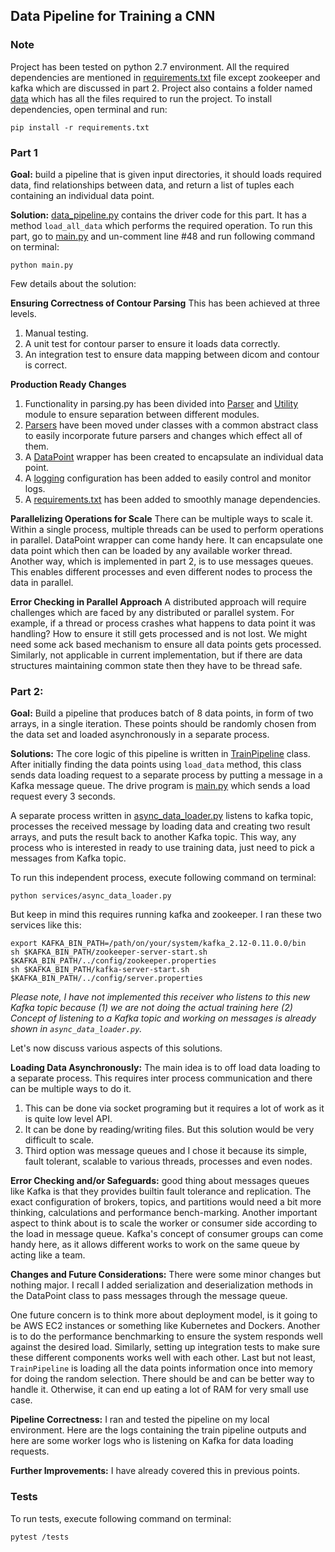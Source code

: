 ## Data Pipeline for Training a CNN

### Note
Project has been tested on python 2.7 environment. All the required dependencies are mentioned in [requirements.txt](https://github.com/harishasan/ml_pipeline/blob/master/requirements.txt) file except zookeeper and kafka which are discussed in part 2. Project also contains a folder named [data](https://github.com/harishasan/ml_pipeline/tree/master/data/final_data) which has all the files required to run the project. To install dependencies, open terminal and run:

    pip install -r requirements.txt

### Part 1
**Goal:** build a pipeline that is given input directories, it should loads required data, find relationships between data, and return a list of tuples each containing an individual data point.

**Solution:** [data_pipeline.py](https://github.com/harishasan/ml_pipeline/blob/master/core/data_pipeline.py) contains the driver code for this part. It has a method `load_all_data` which performs the required operation. To run this part, go to [main.py](https://github.com/harishasan/ml_pipeline/blob/master/main.py) and un-comment line #48 and run following command on terminal:

    python main.py

Few details about the solution:

**Ensuring Correctness of Contour Parsing**
This has been achieved at three levels.
 1. Manual testing.
 2. A unit test for contour parser to ensure it loads data correctly.
 3. An integration test to ensure data mapping between dicom and contour is correct.

**Production Ready Changes**

 1. Functionality in parsing.py has been divided into [Parser](https://github.com/harishasan/ml_pipeline/blob/master/core/Parser.py) and [Utility](https://github.com/harishasan/ml_pipeline/blob/master/core/utils.py) module to ensure separation between different modules.
 2. [Parsers](https://github.com/harishasan/ml_pipeline/blob/master/core/Parser.py) have been moved under classes with a common abstract class to easily incorporate future parsers and changes which effect all of them.
 3. A [DataPoint](https://github.com/harishasan/ml_pipeline/blob/master/core/DataPoint.py) wrapper has been created to encapsulate an individual data point.
 4. A [logging](https://github.com/harishasan/ml_pipeline/blob/master/logging.ini) configuration has been added to easily control and monitor logs.
 5. A [requirements.txt](https://github.com/harishasan/ml_pipeline/blob/master/requirements.txt) has been added to smoothly manage dependencies.

**Parallelizing Operations for Scale**
There can be multiple ways to scale it. Within a single process, multiple threads can be used to perform operations in parallel. DataPoint wrapper can come handy here. It can encapsulate one data point which then can be loaded by any available worker thread. Another way, which is implemented in part 2, is to use messages queues. This enables different processes and even different nodes to process the data in parallel.

**Error Checking in Parallel Approach**
A distributed approach will require challenges which are faced by any distributed or parallel system. For example, if a thread or process crashes what happens to data point it was handling? How to ensure it still gets processed and is not lost. We might need some ack based mechanism to ensure all data points gets processed. Similarly, not applicable in current implementation, but if there are data structures maintaining common state then they have to be thread safe.

### Part 2:
**Goal:** Build a pipeline that produces batch of 8 data points, in form of two arrays, in a single iteration. These points should be randomly chosen from the data set and loaded asynchronously in a separate process.

**Solutions:** The core logic of this pipeline is written in [TrainPipeline](https://github.com/harishasan/ml_pipeline/blob/master/core/TrainPipeline.py) class.  After initially finding the data points using `load_data` method, this class sends data loading request to a separate process by putting a message in a Kafka message queue.  The drive program is [main.py](https://github.com/harishasan/ml_pipeline/blob/master/main.py) which sends a load request every 3 seconds.

A separate process written in [async_data_loader.py](https://github.com/harishasan/ml_pipeline/blob/master/services/async_data_loader.py) listens to kafka topic, processes the received message by loading data and creating two result arrays, and puts the result back to another Kafka topic. This way, any process who is interested in ready to use training data, just need to pick a messages from Kafka topic.

To run this independent process, execute following command on terminal:

    python services/async_data_loader.py

But keep in mind this requires running kafka and zookeeper. I ran these two services like this:

    export KAFKA_BIN_PATH=/path/on/your/system/kafka_2.12-0.11.0.0/bin
    sh $KAFKA_BIN_PATH/zookeeper-server-start.sh $KAFKA_BIN_PATH/../config/zookeeper.properties
    sh $KAFKA_BIN_PATH/kafka-server-start.sh $KAFKA_BIN_PATH/../config/server.properties

*Please note, I have not implemented this receiver who listens to this new Kafka topic because (1) we are not doing the actual training here (2) Concept of listening to a Kafka topic and working on messages is already shown in `async_data_loader.py`.*

Let's now discuss various aspects of this solutions.

**Loading Data Asynchronously:** The main idea is to off load data loading to a separate process. This requires inter process communication and there can be multiple ways to do it.
1. This can be done via socket programing but it requires a lot of work as it is quite low level API.
2. It can be done by reading/writing files. But this solution would be very difficult to scale.
3. Third option was message queues and I chose it because its simple, fault tolerant, scalable to various threads, processes and even nodes.

**Error Checking and/or Safeguards:** good thing about messages queues like Kafka is that they provides builtin fault tolerance and replication. The exact configuration of brokers, topics, and partitions would need a bit more thinking, calculations and performance bench-marking. Another important aspect to think about is to scale the worker or consumer side according to the load in message queue. Kafka's concept of consumer groups can come handy here, as it allows different works to work on the same queue by acting like a team.

**Changes and Future Considerations:** There were some minor changes but nothing major. I recall I added serialization and deserialization methods in the DataPoint class to pass messages through the message queue.

One future concern is to think more about deployment model, is it going to be AWS EC2 instances or something like Kubernetes and Dockers. Another is to do the performance benchmarking to ensure the system responds well against the desired load. Similarly, setting up integration tests to make sure these different components works well with each other. Last but not least, `TrainPipeline` is loading all the data points information once into memory for doing the random selection. There should be and can be better way to handle it. Otherwise, it can end up eating a lot of RAM for very small use case.

**Pipeline Correctness:** I ran and tested the pipeline on my local environment. Here are the logs containing the train pipeline outputs and here are some worker logs who is listening on Kafka for data loading requests.

**Further Improvements:** I have already covered this in previous points.

### Tests
To run tests, execute following command on terminal:

    pytest /tests

